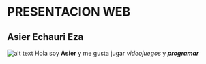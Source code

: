 # PRESENTACION WEB #
## Asier Echauri Eza ##
![alt text](https://github.com/Atworkin/21-test-Learning/blob/main/img/img1.png)
Hola soy **Asier** y me gusta jugar *videojuegos* y ***programar***

